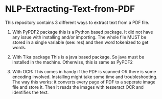 # NLP-Extracting-Text-from-PDF

This repository contains 3 different ways to extract text from a PDF file.

1. With PyPDF2 package 
  this is a Python based package. It did not have any issue with installing and/or importing. The whole file MUST be stored in a single variable (see: res) and then word tokenized to get words.
  
2. With Tika package
  This is a java based package. So java must be installed in the machine. Otherwise, this is same as PyPDF2
  
3. With OCR:
  This comes in handy if the PDF is scanned OR there is some encoding involved. Installing might take some time and troubleshooting. The way this works: it converts every page of PDF to a seperate image file and store it. Then it reads the images with tesseract OCR and identifies the text.
